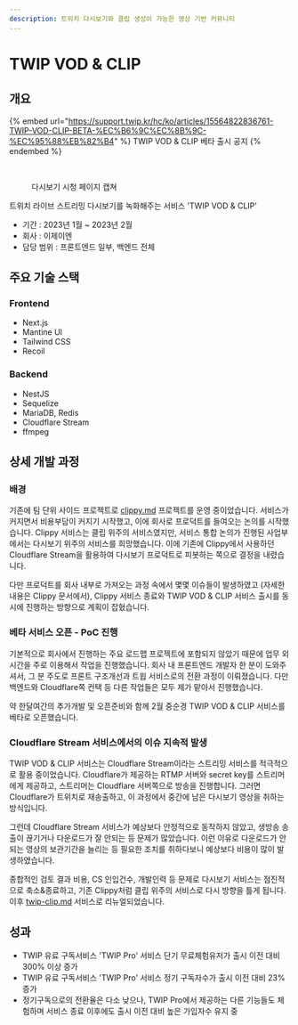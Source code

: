 ```yaml
---
description: 트위치 다시보기와 클립 생성이 가능한 영상 기반 커뮤니티
---
```


# TWIP VOD & CLIP

## 개요

{% embed url="https://support.twip.kr/hc/ko/articles/15564822836761-TWIP-VOD-CLIP-BETA-%EC%B6%9C%EC%8B%9C-%EC%95%88%EB%82%B4" %}
TWIP VOD & CLIP 베타 출시 공지
{% endembed %}

<figure><img src="../../.gitbook/assets/1676480810008_제목_없음.png" alt=""><figcaption><p>다시보기 시청 페이지 캡쳐</p></figcaption></figure>

트위치 라이브 스트리밍 다시보기를 녹화해주는 서비스 'TWIP VOD & CLIP'

* 기간 : 2023년 1월 \~ 2023년 2월
* 회사 : 이제이엔
* 담당 범위 : 프론트엔드 일부, 백엔드 전체



## 주요 기술 스택

### Frontend

* Next.js
* Mantine UI
* Tailwind CSS
* Recoil

### Backend

* NestJS
* Sequelize
* MariaDB, Redis
* Cloudflare Stream
* ffmpeg



## 상세 개발 과정

### 배경

기존에 팀 단위 사이드 프로젝트로 [clippy.md](../side/clippy.md "mention") 프로젝트를 운영 중이었습니다. 서비스가 커지면서 비용부담이 커지기 시작했고, 이에 회사로 프로덕트를 들여오는 논의를 시작했습니다. Clippy 서비스는 클립 위주의 서비스였지만, 서비스 통합 논의가 진행된 사업부에서는 다시보기 위주의 서비스를 희망했습니다. 이에 기존에 Clippy에서 사용하던 Cloudflare Stream을 활용하여 다시보기 프로덕트로 피봇하는 쪽으로 결정을 내렸습니다.

다만 프로덕트를 회사 내부로 가져오는 과정 속에서 몇몇 이슈들이 발생하였고 (자세한 내용은 Clippy 문서에서), Clippy 서비스 종료와 TWIP VOD & CLIP 서비스 출시를 동시에 진행하는 방향으로 계획이 잡혔습니다.

### 베타 서비스 오픈 - PoC 진행

기본적으로 회사에서 진행하는 주요 로드맵 프로젝트에 포함되지 않았기 때문에 업무 외 시간을 주로 이용해서 작업을 진행했습니다. 회사 내 프론트엔드 개발자 한 분이 도와주셔서, 그 분 주도로 프론트 구조개선과 트윕 서비스로의 전환 과정이 이뤄졌습니다. 다만 백엔드와 Cloudflare쪽 컨택 등 다른 작업들은 모두 제가 맡아서 진행했습니다.

약 한달여간의 추가개발 및 오픈준비와 함께 2월 중순경 TWIP VOD & CLIP 서비스를 베타로 오픈했습니다.

### Cloudflare Stream 서비스에서의 이슈 지속적 발생

TWIP VOD & CLIP 서비스는 Cloudflare Stream이라는 스트리밍 서비스를 적극적으로 활용 중이었습니다. Cloudflare가 제공하는 RTMP 서버와 secret key를 스트리머에게 제공하고, 스트리머는 Cloudflare 서버쪽으로 방송을 진행합니다. 그러면 Cloudflare가 트위치로 재송출하고, 이 과정에서 중간에 남은 다시보기 영상을 취하는 방식입니다.

그런데 Cloudflare Stream 서비스가 예상보다 안정적으로 동작하지 않았고, 생방송 송출이 끊기거나 다운로드가 잘 안되는 등 문제가 많았습니다. 이런 이유로 다운로드가 안되는 영상의 보관기간을 늘리는 등 필요한 조치를 취하다보니 예상보다 비용이 많이 발생하였습니다.

종합적인 검토 결과 비용, CS 인입건수, 개발인력 등 문제로 다시보기 서비스는 점진적으로 축소&종료하고, 기존 Clippy처럼 클립 위주의 서비스로 다시 방향을 틀게 됩니다. 이후 [twip-clip.md](twip-clip.md "mention") 서비스로 리뉴얼되었습니다.



## 성과

* TWIP 유료 구독서비스 'TWIP Pro' 서비스 단기 무료체험유저가 출시 이전 대비 300% 이상 증가
* TWIP 유료 구독서비스 'TWIP Pro' 서비스 정기 구독자수가 출시 이전 대비 23% 증가
* 정기구독으로의 전환율은 다소 낮으나, TWIP Pro에서 제공하는 다른 기능들도 체험하며 서비스 종료 이후에도 출시 이전 대비 높은 가입자수 유지 중
